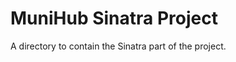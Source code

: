 MuniHub Sinatra Project
=====================

A directory to contain the Sinatra part of the project.
